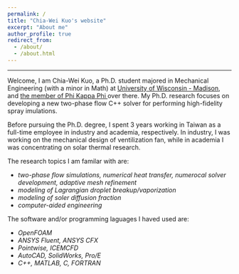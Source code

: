 ```yaml
---
permalink: /
title: "Chia-Wei Kuo's website"
excerpt: "About me"
author_profile: true
redirect_from: 
  - /about/
  - /about.html
---
```

------
Welcome, I am Chia-Wei Kuo, a Ph.D. student majored in Mechanical Engineering (with a minor in Math) at [University of Wisconsin - Madison](https://www.wisc.edu/), and [the member of Phi Kappa Phi ](https://phikappaphi.advising.wisc.edu/) over there. My Ph.D. research focuses on developing a new two-phase flow C++ solver for performing high-fidelity spray imulations. 

Before pursuing the Ph.D. degree, I spent 3 years working in Taiwan as a full-time employee in industry and academia, respectively. In industry, I was working on the mechanical design of ventilization fan, while in academia I was concentrating on solar thermal research. 

The research topics I am familar with are:
- _two-phase flow simulations, numerical heat transfer, numerocal solver development, adaptive mesh refinement_
- _modeling of Lagrangian droplet breakup/vaporization_
- _modeling of soler diffusion fraction_
- _computer-aided engineering_

The software and/or programming laguages I haved used are:
- _OpenFOAM_
- _ANSYS Fluent, ANSYS CFX_
- _Pointwise, ICEMCFD_ 
- _AutoCAD, SolidWorks, Pro/E_
- _C++, MATLAB, C, FORTRAN_
